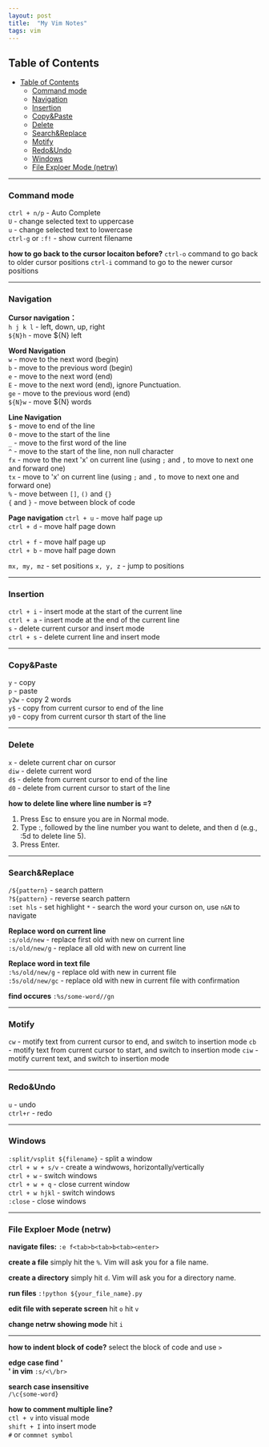 ```yaml
---
layout: post
title:  "My Vim Notes"
tags: vim 
---
```


## Table of Contents
- [Table of Contents](#table-of-contents)
  - [Command mode](#command-mode)
  - [Navigation](#navigation)
  - [Insertion](#insertion)
  - [Copy\&Paste](#copypaste)
  - [Delete](#delete)
  - [Search\&Replace](#searchreplace)
  - [Motify](#motify)
  - [Redo\&Undo](#redoundo)
  - [Windows](#windows)
  - [File Exploer Mode (netrw)](#file-exploer-mode-netrw)

---
### Command mode
`ctrl + n/p`    - Auto Complete  
`U`             -  change selected text to uppercase   
`u`             - change selected text to lowercase  
`ctrl-g` or `:f!`   - show current filename  

**how to go back to the cursor locaiton before?**
`ctrl-o` command to go back to older cursor positions
`ctrl-i` command to go to the newer cursor positions 

---
### Navigation
**Cursor navigation：**   
`h j k l`   - left, down, up, right  
`${N}h`     - move ${N} left

**Word Navigation**    
`w`     - move to the next word (begin)   
`b`     - move to the previous word  (begin)  
`e`     - move to the next word (end)  
`E`     - move to the next word (end), ignore Punctuation.  
`ge`    - move to the previous word (end)  
`${N}w`     - move ${N} words

**Line Navigation**   
`$`     - move to end of the line  
`0`     - move to the start of the line   
`_`     - move to the first word of the line  
`^`     - move to the start of the line, non null character  
`fx`    - move to the next 'x' on current line (using `;` and `,` to move to next one and forward one)   
`tx`    - move to 'x' on current line (using `;` and `,` to move to next one and forward one)   
`%`     - move between `[]`, `()` and `{}`  
`{` and `}`    - move between block of code   

**Page navigation**
`ctrl + u`  - move half page up  
`ctrl + d`  - move half page down  

`ctrl + f`  - move half page up  
`ctrl + b`  - move half page down  

`mx, my, mz`    - set positions
`x, y, z`   - jump to positions

---
### Insertion
`ctrl + i`      - insert mode at the start of the current line  
`ctrl + a`      - insert mode at the end of the current line    
`s`             - delete current cursor and insert mode   
`ctrl + s`      - delete current line and insert mode

---
### Copy&Paste
`y`     - copy  
`p`     - paste  
`y2w`   - copy 2 words  
`y$`    - copy from current cursor to end of the line  
`y0`    - copy from current cursor th start of the line  

---
### Delete
`x`     - delete current char on cursor   
`diw`   - delete current word   
`d$`    - delete from current cursor to end of the line   
`d0`    - delete from current cursor to start of the line   


**how to delete line where line number is =?**
1. Press Esc to ensure you are in Normal mode.
2. Type :, followed by the line number you want to delete, and then d (e.g., :5d to delete line 5).
3. Press Enter.
---
### Search&Replace
`/${pattern}`   - search pattern  
`?${pattern}`   - reverse search pattern  
`:set hls`      - set highlight
`*`             - search the word your curson on, use `n&N` to navigate

**Replace word on current line**  
`:s/old/new`    - replace first old with new on current line  
`:s/old/new/g`  - replace all old with new on current line  

**Replace word in text file**  
`:%s/old/new/g` - replace old with new in current file  
`:5s/old/new/gc`    - replace old with new in current file with confirmation  

**find occures** 
`:%s/some-word//gn`

---
### Motify
`cw`    - motify text from current cursor to end, and switch to insertion mode
`cb`    - motify text from current cursor to start, and switch to insertion mode
`ciw`   - motify current text, and switch to insertion mode

---
### Redo&Undo
`u`     - undo   
`ctrl+r`    - redo

---
### Windows
`:split/vsplit ${filename}` - split a window  
`ctrl + w + s/v`    - create a windwows, horizontally/vertically  
`ctrl + w`      - switch windows  
`ctrl + w + q`      - close current window  
`ctrl + w hjkl`      - switch windows  
`:close`        - close windows  

---

### File Exploer Mode (netrw)

**navigate files:** 
`:e f<tab>b<tab>b<tab><enter>`

**create a file**
simply hit the `%`. Vim will ask you for a file name.

**create a directory**
simply hit `d`. Vim will ask you for a directory name.

**run files** 
`:!python ${your_file_name}.py`

**edit file with seperate screen**
hit `o` 
hit `v`

**change netrw showing mode**
hit `i`

---

**how to indent block of code?**
select the block of code and use `>`

**edge case find '</br>' in vim**
`:s/<\/br>`

**search case insensitive**  
`/\c{some-word}`

**how to comment multiple line?**  
`ctl + v` into visual mode  
`shift + I` into insert mode  
`#` or `commnet symbol`  
